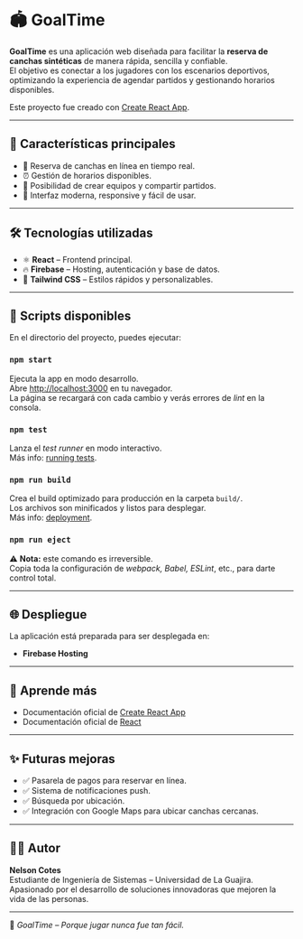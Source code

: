 # 🏟️ GoalTime

**GoalTime** es una aplicación web diseñada para facilitar la **reserva de canchas sintéticas** de manera rápida, sencilla y confiable.  
El objetivo es conectar a los jugadores con los escenarios deportivos, optimizando la experiencia de agendar partidos y gestionando horarios disponibles.

Este proyecto fue creado con [Create React App](https://github.com/facebook/create-react-app).

---

## 🚀 Características principales

- 📅 Reserva de canchas en línea en tiempo real.  
- ⏰ Gestión de horarios disponibles.  
- 👥 Posibilidad de crear equipos y compartir partidos.  
- 📱 Interfaz moderna, responsive y fácil de usar.  

---

## 🛠️ Tecnologías utilizadas

- ⚛️ **React** – Frontend principal.  
- 🔥 **Firebase** – Hosting, autenticación y base de datos.  
- 🎨 **Tailwind CSS** – Estilos rápidos y personalizables.  

---

## 📂 Scripts disponibles

En el directorio del proyecto, puedes ejecutar:

### `npm start`
Ejecuta la app en modo desarrollo.  
Abre [http://localhost:3000](http://localhost:3000) en tu navegador.  
La página se recargará con cada cambio y verás errores de *lint* en la consola.

### `npm test`
Lanza el *test runner* en modo interactivo.  
Más info: [running tests](https://facebook.github.io/create-react-app/docs/running-tests).

### `npm run build`
Crea el build optimizado para producción en la carpeta `build/`.  
Los archivos son minificados y listos para desplegar.  
Más info: [deployment](https://facebook.github.io/create-react-app/docs/deployment).

### `npm run eject`
⚠️ **Nota:** este comando es irreversible.  
Copia toda la configuración de *webpack, Babel, ESLint*, etc., para darte control total.  

---

## 🌐 Despliegue

La aplicación está preparada para ser desplegada en:  
- **Firebase Hosting**  

---

## 📖 Aprende más

- Documentación oficial de [Create React App](https://facebook.github.io/create-react-app/docs/getting-started)  
- Documentación oficial de [React](https://reactjs.org/)  

---

## ✨ Futuras mejoras

- ✅ Pasarela de pagos para reservar en línea.  
- ✅ Sistema de notificaciones push.  
- ✅ Búsqueda por ubicación.  
- ✅ Integración con Google Maps para ubicar canchas cercanas.  

---

## 👨‍💻 Autor

**Nelson Cotes**  
Estudiante de Ingeniería de Sistemas – Universidad de La Guajira.  
Apasionado por el desarrollo de soluciones innovadoras que mejoren la vida de las personas.  

---

📌 *GoalTime – Porque jugar nunca fue tan fácil.*
